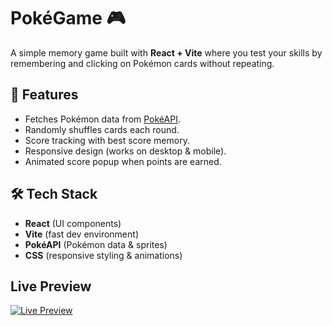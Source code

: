 # PokéGame 🎮

A simple memory game built with **React + Vite** where you test your skills by remembering and clicking on Pokémon cards without repeating.  

## 🚀 Features
- Fetches Pokémon data from [PokéAPI](https://pokeapi.co/).
- Randomly shuffles cards each round.
- Score tracking with best score memory.
- Responsive design (works on desktop & mobile).
- Animated score popup when points are earned.

## 🛠️ Tech Stack
- **React** (UI components)
- **Vite** (fast dev environment)
- **PokéAPI** (Pokémon data & sprites)
- **CSS** (responsive styling & animations)

## Live Preview
 [![Live Preview](https://img.shields.io/badge/Live--Preview-Click%20Here-brightgreen?style=for-the-badge)](https://pokegamez.netlify.app/)
